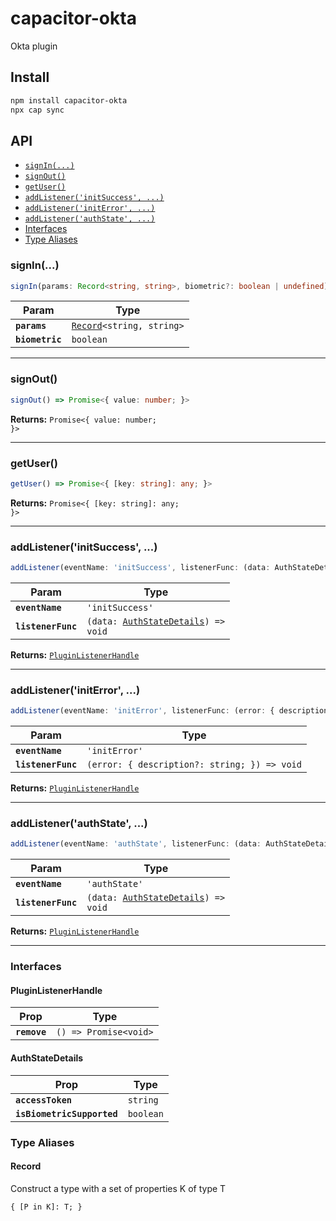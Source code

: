 # capacitor-okta

Okta plugin

## Install

```bash
npm install capacitor-okta
npx cap sync
```

## API

<docgen-index>

* [`signIn(...)`](#signin)
* [`signOut()`](#signout)
* [`getUser()`](#getuser)
* [`addListener('initSuccess', ...)`](#addlistenerinitsuccess)
* [`addListener('initError', ...)`](#addlisteneriniterror)
* [`addListener('authState', ...)`](#addlistenerauthstate)
* [Interfaces](#interfaces)
* [Type Aliases](#type-aliases)

</docgen-index>

<docgen-api>
<!--Update the source file JSDoc comments and rerun docgen to update the docs below-->

### signIn(...)

```typescript
signIn(params: Record<string, string>, biometric?: boolean | undefined) => Promise<void>
```

| Param           | Type                                                            |
| --------------- | --------------------------------------------------------------- |
| **`params`**    | <code><a href="#record">Record</a>&lt;string, string&gt;</code> |
| **`biometric`** | <code>boolean</code>                                            |

--------------------


### signOut()

```typescript
signOut() => Promise<{ value: number; }>
```

**Returns:** <code>Promise&lt;{ value: number; }&gt;</code>

--------------------


### getUser()

```typescript
getUser() => Promise<{ [key: string]: any; }>
```

**Returns:** <code>Promise&lt;{ [key: string]: any; }&gt;</code>

--------------------


### addListener('initSuccess', ...)

```typescript
addListener(eventName: 'initSuccess', listenerFunc: (data: AuthStateDetails) => void) => PluginListenerHandle
```

| Param              | Type                                                                             |
| ------------------ | -------------------------------------------------------------------------------- |
| **`eventName`**    | <code>'initSuccess'</code>                                                       |
| **`listenerFunc`** | <code>(data: <a href="#authstatedetails">AuthStateDetails</a>) =&gt; void</code> |

**Returns:** <code><a href="#pluginlistenerhandle">PluginListenerHandle</a></code>

--------------------


### addListener('initError', ...)

```typescript
addListener(eventName: 'initError', listenerFunc: (error: { description?: string; }) => void) => PluginListenerHandle
```

| Param              | Type                                                       |
| ------------------ | ---------------------------------------------------------- |
| **`eventName`**    | <code>'initError'</code>                                   |
| **`listenerFunc`** | <code>(error: { description?: string; }) =&gt; void</code> |

**Returns:** <code><a href="#pluginlistenerhandle">PluginListenerHandle</a></code>

--------------------


### addListener('authState', ...)

```typescript
addListener(eventName: 'authState', listenerFunc: (data: AuthStateDetails) => void) => PluginListenerHandle
```

| Param              | Type                                                                             |
| ------------------ | -------------------------------------------------------------------------------- |
| **`eventName`**    | <code>'authState'</code>                                                         |
| **`listenerFunc`** | <code>(data: <a href="#authstatedetails">AuthStateDetails</a>) =&gt; void</code> |

**Returns:** <code><a href="#pluginlistenerhandle">PluginListenerHandle</a></code>

--------------------


### Interfaces


#### PluginListenerHandle

| Prop         | Type                                      |
| ------------ | ----------------------------------------- |
| **`remove`** | <code>() =&gt; Promise&lt;void&gt;</code> |


#### AuthStateDetails

| Prop                       | Type                 |
| -------------------------- | -------------------- |
| **`accessToken`**          | <code>string</code>  |
| **`isBiometricSupported`** | <code>boolean</code> |


### Type Aliases


#### Record

Construct a type with a set of properties K of type T

<code>{ [P in K]: T; }</code>

</docgen-api>
